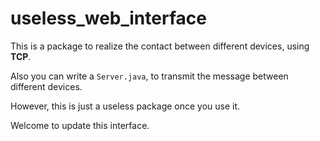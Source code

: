 # useless_web_interface
This is a package to realize the contact between different devices, using **TCP**.

Also you can write a `Server.java`, to transmit the message between different devices.

However, this is just a useless package once you use it.

Welcome to update this interface.

